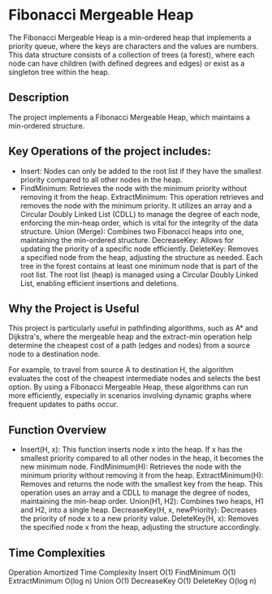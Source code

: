 # Fibonacci Mergeable Heap
The Fibonacci Mergeable Heap is a min-ordered heap that implements a priority queue, where the keys are characters and the values are numbers. This data structure consists of a collection of trees (a forest), where each node can have children (with defined degrees and edges) or exist as a singleton tree within the heap.

## Description
The project implements a Fibonacci Mergeable Heap, which maintains a min-ordered structure.

## Key Operations of the project includes:

- Insert: Nodes can only be added to the root list if they have the smallest priority compared to all other nodes in the heap.
- FindMinimum: Retrieves the node with the minimum priority without removing it from the heap.
ExtractMinimum: This operation retrieves and removes the node with the minimum priority. It utilizes an array and a Circular Doubly Linked List (CDLL) to manage the degree of each node, enforcing the min-heap order, which is vital for the integrity of the data structure.
Union (Merge): Combines two Fibonacci heaps into one, maintaining the min-ordered structure.
DecreaseKey: Allows for updating the priority of a specific node efficiently.
DeleteKey: Removes a specified node from the heap, adjusting the structure as needed.
Each tree in the forest contains at least one minimum node that is part of the root list. The root list (heap) is managed using a Circular Doubly Linked List, enabling efficient insertions and deletions.

## Why the Project is Useful
This project is particularly useful in pathfinding algorithms, such as A* and Dijkstra's, where the mergeable heap and the extract-min operation help determine the cheapest cost of a path (edges and nodes) from a source node to a destination node.

For example, to travel from source A to destination H, the algorithm evaluates the cost of the cheapest intermediate nodes and selects the best option. By using a Fibonacci Mergeable Heap, these algorithms can run more efficiently, especially in scenarios involving dynamic graphs where frequent updates to paths occur.

## Function Overview
- Insert(H, x): This function inserts node x into the heap. If x has the smallest priority compared to all other nodes in the heap, it becomes the new minimum node.
FindMinimum(H): Retrieves the node with the minimum priority without removing it from the heap.
ExtractMinimum(H): Removes and returns the node with the smallest key from the heap. This operation uses an array and a CDLL to manage the degree of nodes, maintaining the min-heap order.
Union(H1, H2): Combines two heaps, H1 and H2, into a single heap.
DecreaseKey(H, x, newPriority): Decreases the priority of node x to a new priority value.
DeleteKey(H, x): Removes the specified node x from the heap, adjusting the structure accordingly.

## Time Complexities
Operation	Amortized Time Complexity
Insert	O(1)
FindMinimum	O(1)
ExtractMinimum	O(log n)
Union	O(1)
DecreaseKey	O(1)
DeleteKey	O(log n)



